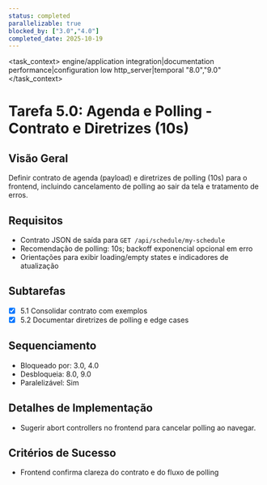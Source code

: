 ```yaml
---
status: completed
parallelizable: true
blocked_by: ["3.0","4.0"]
completed_date: 2025-10-19
---
```


<task_context>
<domain>engine/application</domain>
<type>integration|documentation</type>
<scope>performance|configuration</scope>
<complexity>low</complexity>
<dependencies>http_server|temporal</dependencies>
<unblocks>"8.0","9.0"</unblocks>
</task_context>

# Tarefa 5.0: Agenda e Polling - Contrato e Diretrizes (10s)

## Visão Geral
Definir contrato de agenda (payload) e diretrizes de polling (10s) para o frontend, incluindo cancelamento de polling ao sair da tela e tratamento de erros.

## Requisitos
- Contrato JSON de saída para `GET /api/schedule/my-schedule`
- Recomendação de polling: 10s; backoff exponencial opcional em erro
- Orientações para exibir loading/empty states e indicadores de atualização

## Subtarefas
- [x] 5.1 Consolidar contrato com exemplos
- [x] 5.2 Documentar diretrizes de polling e edge cases

## Sequenciamento
- Bloqueado por: 3.0, 4.0
- Desbloqueia: 8.0, 9.0
- Paralelizável: Sim

## Detalhes de Implementação
- Sugerir abort controllers no frontend para cancelar polling ao navegar.

## Critérios de Sucesso
- Frontend confirma clareza do contrato e do fluxo de polling